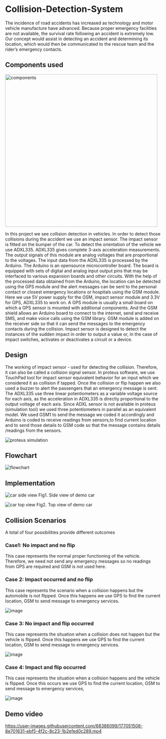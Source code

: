 # Collision-Detection-System

The incidence of road accidents has increased as technology and motor vehicle manufacture have advanced. Because proper emergency facilities are not available, the survival rate following an accident is extremely low. Our concept would assist in detecting an accident and determining its location, which would then be communicated to the rescue team and the rider’s emergency contacts.

## Components used
<img width="491" alt="components" src="https://user-images.githubusercontent.com/68386099/177051450-578e0bff-8737-46e0-bf3a-79bcebeaf728.PNG">

In this project we see collision detection in vehicles. In order to detect those collisions during the accident we use an impact sensor. The impact sensor is fitted on the bumper of the car. To detect the orientation of the vehicle we use ADXL335. ADXL335 gives complete 3-axis acceleration measurements. The output signals of this module are analog voltages that are proportional to the voltages. The input data from the ADXL335 is processed by the Arduino. The Arduino is an opensource microcontroller board. The board is equipped with sets of digital and analog input output pins that may be interfaced to various expansion boards and other circuits. With the help of the processed data obtained from the Arduino, the location can be detected using the GPS module and the alert messages can be sent to the personal contact or closest emergency locations or hospitals using the GSM module. Here we use 5V power supply for the GSM, impact sensor module and 3.3V for GPS, ADXL335 to work on. A GPS module is usually a small board on which a GPS sensor is mounted with additional components. And the GSM shield allows an Arduino board to connect to the internet, send and receive SMS, and make voice calls using the GSM library. GSM module is added on the receiver side so that it can send the messages to the emergency contacts during the collision. Impact sensor is designed to detect the instances of the sudden impact in order to output a value or, in the case of impact switches, activates or deactivates a circuit or a device.

## Design 

The working of impact sensor - used for detecting the collision. Therefore, it can also be called a collision signal sensor. In proteus software, we use TouchPad tool for impact sensor equivalent behavior for an input which we considered it as collision if tapped. Once the collision or flip happen we also used a buzzer to alert the passengers that an emergency message is sent. The ADXL335 use three linear potentiometers as a variable voltage source for each axis, as the acceleration in ADXL335 is directly proportional to the output voltage of each axis. Since ADXL sensor is not available in proteus (simulation tool) we  used three potentiometers in parallel as an equivalent model. We used GSM1 to send the message we coded it accordingly and Arduino is coded to receive readings from sensors,to find current location and to send those details to GSM code so that the message contains details /readings from the sensors.

![proteus simulation](https://user-images.githubusercontent.com/68386099/177051619-50027ce7-803e-4143-bc3a-276261aa18eb.jpeg)

## Flowchart
![flowchart](https://user-images.githubusercontent.com/68386099/177051494-febe4edd-ff15-4e14-b7d6-1c37163855a3.jpeg)

## Implementation

![car side view](https://user-images.githubusercontent.com/68386099/177051348-d2f0c238-4717-40e3-b0a3-09a249b4842c.jpeg)
Fig1. Side view of demo car

![car top view](https://user-images.githubusercontent.com/68386099/177051368-d3913806-1309-4e3a-91a5-6e63b7a83a9b.jpeg)
Fig2. Top view of demo car

## Collision Scenarios
A total of four possibilities provide different outcomes </br>

### Case1: No impact and no flip </br>
This case represents the normal proper functioning of the vehicle. Therefore, we need not send any emergency messages so no readings from GPS are required and GSM is not used here. </br>

### Case 2: Impact occurred and no flip </br>
This case represents the scenario when a collision happens but the automobile is not flipped. Once this happens we use GPS to find the current location, GSM to send message to emergency services. </br>

![image](https://user-images.githubusercontent.com/68386099/177051776-e8907d97-9276-4d89-aa73-be1bed253692.png)

### Case 3: No impact and flip occurred </br>
This case represents the situation when a collision does not happen but the vehicle is flipped. Once this happens we use GPS to find the current location, GSM to send message to emergency services. </br>

![image](https://user-images.githubusercontent.com/68386099/177051789-42ff2b07-89fb-425f-8727-960778e5e59d.png)

### Case 4: Impact and flip occurred </br>
This case represents the situation when a collision happens and the vehicle is flipped. Once this occurs we use GPS to find the current location, GSM to send message to emergency services, </br>

![image](https://user-images.githubusercontent.com/68386099/177051798-cc9dfc3f-8c7f-4cbd-b251-09c65b896315.png)

## Demo video
https://user-images.githubusercontent.com/68386099/177051508-8e701631-ebf5-4f2c-8c23-1b2efed0c289.mp4
